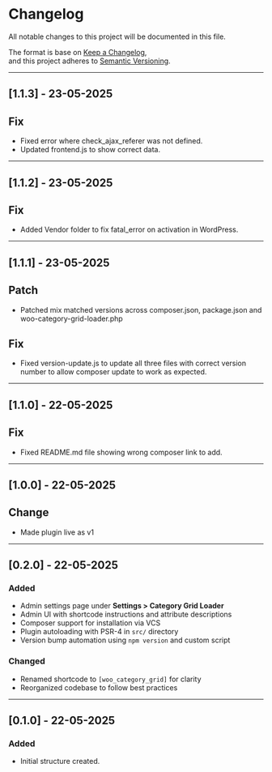 # Changelog

All notable changes to this project will be documented in this file.

The format is base on [Keep a Changelog](https://keepachangelog.com/en/1.0.0/),  
and this project adheres to [Semantic Versioning](https://semver.org/spec/v2.0.0.html).

---

## [1.1.3] - 23-05-2025
## Fix
- Fixed error where check_ajax_referer was not defined.
- Updated frontend.js to show correct data.

---

## [1.1.2] - 23-05-2025
## Fix
- Added Vendor folder to fix fatal_error on activation in WordPress.

--- 

## [1.1.1] - 23-05-2025
## Patch
- Patched mix matched versions across composer.json, package.json and woo-category-grid-loader.php

## Fix
- Fixed version-update.js to update all three files with correct version number to allow composer update to work as expected.

---

## [1.1.0] - 22-05-2025
## Fix
- Fixed README.md file showing wrong composer link to add.

---

## [1.0.0] - 22-05-2025
## Change
- Made plugin live as v1

---

## [0.2.0] - 22-05-2025
### Added
- Admin settings page under **Settings > Category Grid Loader**
- Admin UI with shortcode instructions and attribute descriptions
- Composer support for installation via VCS
- Plugin autoloading with PSR-4 in `src/` directory
- Version bump automation using `npm version` and custom script

### Changed
- Renamed shortcode to `[woo_category_grid]` for clarity
- Reorganized codebase to follow best practices

---

## [0.1.0] - 22-05-2025

### Added
- Initial structure created.
